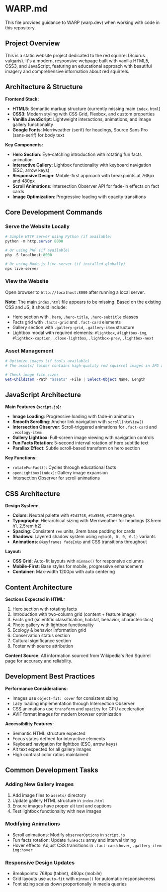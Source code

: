 # WARP.md

This file provides guidance to WARP (warp.dev) when working with code in this repository.

## Project Overview

This is a static website project dedicated to the red squirrel (Sciurus vulgaris). It's a modern, responsive webpage built with vanilla HTML5, CSS3, and JavaScript, featuring an educational approach with beautiful imagery and comprehensive information about red squirrels.

## Architecture & Structure

**Frontend Stack:**
- **HTML5**: Semantic markup structure (currently missing main `index.html`)
- **CSS3**: Modern styling with CSS Grid, Flexbox, and custom properties
- **Vanilla JavaScript**: Lightweight interactions, animations, and image gallery functionality
- **Google Fonts**: Merriweather (serif) for headings, Source Sans Pro (sans-serif) for body text

**Key Components:**
- **Hero Section**: Eye-catching introduction with rotating fun facts animation
- **Interactive Gallery**: Lightbox functionality with keyboard navigation (ESC, arrow keys)
- **Responsive Design**: Mobile-first approach with breakpoints at 768px and 480px
- **Scroll Animations**: Intersection Observer API for fade-in effects on fact cards
- **Image Optimization**: Progressive loading with opacity transitions

## Core Development Commands

### Serve the Website Locally
```powershell
# Simple HTTP server using Python (if available)
python -m http.server 8000

# Or using PHP (if available)
php -S localhost:8000

# Or using Node.js live-server (if installed globally)
npx live-server
```

### View the Website
Open browser to `http://localhost:8000` after running a local server.

**Note**: The main `index.html` file appears to be missing. Based on the existing CSS and JS, it should include:
- Hero section with `.hero`, `.hero-title`, `.hero-subtitle` classes
- Facts grid with `.facts-grid` and `.fact-card` elements
- Gallery section with `.gallery-grid`, `.gallery-item` structure
- Lightbox modal with required elements: `#lightbox`, `#lightbox-img`, `#lightbox-caption`, `.close-lightbox`, `.lightbox-prev`, `.lightbox-next`

### Asset Management
```powershell
# Optimize images (if tools available)
# The assets/ folder contains high-quality red squirrel images in JPG and AVIF formats

# Check image file sizes
Get-ChildItem -Path "assets" -File | Select-Object Name, Length
```

## JavaScript Architecture

**Main Features (`script.js`):**
- **Image Loading**: Progressive loading with fade-in animation
- **Smooth Scrolling**: Anchor link navigation with `scrollIntoView()`
- **Intersection Observer**: Scroll-triggered animations for `.fact-card` and `.ecology-item`
- **Gallery Lightbox**: Full-screen image viewing with navigation controls
- **Fun Facts Rotation**: 5-second interval rotation of hero subtitle text
- **Parallax Effect**: Subtle scroll-based transform on hero section

**Key Functions:**
- `rotateFunFact()`: Cycles through educational facts
- `openLightbox(index)`: Gallery image expansion
- Intersection Observer for scroll animations

## CSS Architecture

**Design System:**
- **Colors**: Neutral palette with `#2d3748`, `#4a5568`, `#718096` grays
- **Typography**: Hierarchical sizing with Merriweather for headings (3.5rem h1, 2.5rem h2)
- **Spacing**: Consistent `rem` units, 2rem base padding for cards
- **Shadows**: Layered shadow system using `rgba(0, 0, 0, 0.1)` variants
- **Animations**: `@keyframes fadeInUp` and CSS transitions throughout

**Layout:**
- **CSS Grid**: Auto-fit layouts with `minmax()` for responsive columns
- **Mobile-First**: Base styles for mobile, progressive enhancement
- **Container**: Max-width 1200px with auto centering

## Content Architecture

**Sections Expected in HTML:**
1. Hero section with rotating facts
2. Introduction with two-column grid (content + feature image)
3. Facts grid (scientific classification, habitat, behavior, characteristics)
4. Photo gallery with lightbox functionality
5. Ecology & behavior information grid
6. Conservation status section
7. Cultural significance section
8. Footer with source attribution

**Content Source**: All information sourced from Wikipedia's Red Squirrel page for accuracy and reliability.

## Development Best Practices

**Performance Considerations:**
- Images use `object-fit: cover` for consistent sizing
- Lazy loading implementation through Intersection Observer
- CSS animations use `transform` and `opacity` for GPU acceleration
- AVIF format images for modern browser optimization

**Accessibility Features:**
- Semantic HTML structure expected
- Focus states defined for interactive elements
- Keyboard navigation for lightbox (ESC, arrow keys)
- Alt text expected for all gallery images
- High contrast color ratios maintained

## Common Development Tasks

### Adding New Gallery Images
1. Add image files to `assets/` directory
2. Update gallery HTML structure in `index.html`
3. Ensure images have proper alt text and captions
4. Test lightbox functionality with new images

### Modifying Animations
- Scroll animations: Modify `observerOptions` in `script.js`
- Fun facts rotation: Update `funFacts` array and interval timing
- Hover effects: Adjust CSS transitions in `.fact-card:hover`, `.gallery-item img:hover`

### Responsive Design Updates
- Breakpoints: 768px (tablet), 480px (mobile)
- Grid layouts use `auto-fit` with `minmax()` for automatic responsiveness
- Font sizing scales down proportionally in media queries
